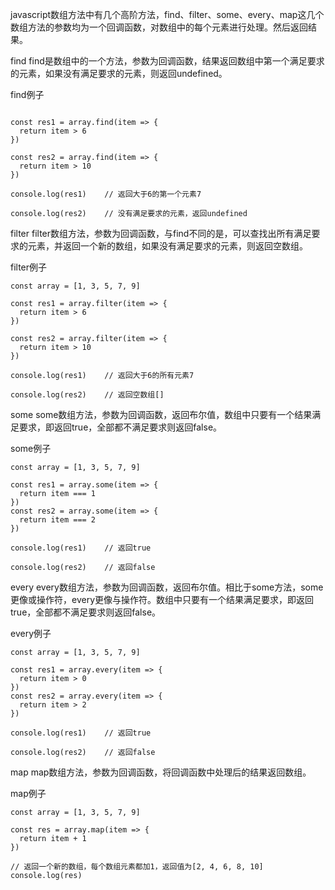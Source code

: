 javascript数组方法中有几个高阶方法，find、filter、some、every、map这几个数组方法的参数均为一个回调函数，对数组中的每个元素进行处理。然后返回结果。

find
find是数组中的一个方法，参数为回调函数，结果返回数组中第一个满足要求的元素，如果没有满足要求的元素，则返回undefined。

find例子

```const array = [1, 3, 5, 7, 9]

const res1 = array.find(item => {
  return item > 6
})

const res2 = array.find(item => {
  return item > 10
})

console.log(res1)    // 返回大于6的第一个元素7

console.log(res2)    // 没有满足要求的元素，返回undefined
```
filter
filter数组方法，参数为回调函数，与find不同的是，可以查找出所有满足要求的元素，并返回一个新的数组，如果没有满足要求的元素，则返回空数组。

filter例子
```
const array = [1, 3, 5, 7, 9]

const res1 = array.filter(item => {
  return item > 6
})

const res2 = array.filter(item => {
  return item > 10
})

console.log(res1)    // 返回大于6的所有元素7

console.log(res2)    // 返回空数组[]
```
some
some数组方法，参数为回调函数，返回布尔值，数组中只要有一个结果满足要求，即返回true，全部都不满足要求则返回false。

some例子
```
const array = [1, 3, 5, 7, 9]

const res1 = array.some(item => {
  return item === 1
})
const res2 = array.some(item => {
  return item === 2
})

console.log(res1)    // 返回true

console.log(res2)    // 返回false
```
every
every数组方法，参数为回调函数，返回布尔值。相比于some方法，some更像或操作符，every更像与操作符。数组中只要有一个结果满足要求，即返回true，全部都不满足要求则返回false。

every例子
```
const array = [1, 3, 5, 7, 9]

const res1 = array.every(item => {
  return item > 0
})
const res2 = array.every(item => {
  return item > 2
})

console.log(res1)    // 返回true

console.log(res2)    // 返回false
```
map
map数组方法，参数为回调函数，将回调函数中处理后的结果返回数组。

map例子
```
const array = [1, 3, 5, 7, 9]

const res = array.map(item => {
  return item + 1
})

// 返回一个新的数组，每个数组元素都加1，返回值为[2, 4, 6, 8, 10]
console.log(res)
```
